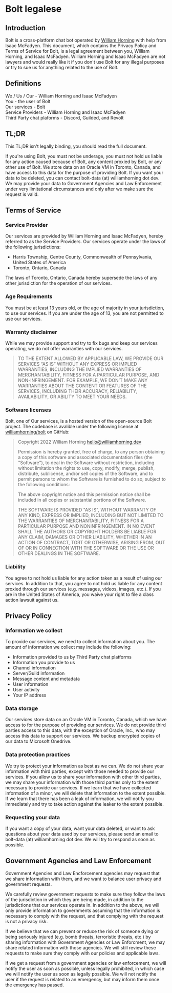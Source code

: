 # Bolt legalese

## Introduction

Bolt is a cross-platform chat bot operated by [William Horning](https://williamhorning.dev) with help from Isaac McFadyen. This document, which contains the Privacy Policy and Terms of Service for Bolt, is a legal agreement between you, William Horning, and Isaac McFadyen. William Horning and Isaac McFadyen are not lawyers and would really like it if you don't use Bolt for any illegal purposes or try to sue us for anything related to the use of Bolt.

## Definitions

We / Us / Our - William Horning and Isaac McFadyen  
You - the user of Bolt  
Our services - Bolt  
Service Providers - William Horning and Isaac McFadyen  
Third Party chat plaforms - Discord, Guilded, and Revolt

## TL;DR

This TL;DR isn't legally binding, you should read the full document.

If you're using Bolt, you must not be underage, you must not hold us liable for any action caused because of Bolt, any content proxied by Bolt, or any other use of Bolt. We store data on an Oracle VM in Toronto, Canada, and have access to this data for the purpose of providing Bolt. If you want your data to be deleted, you can contact bolt-data (at) williamhorning dot dev. We may provide your data to Government Agencies and Law Enforcement under very limitational circumstances and only after we make sure the request is valid.

## Terms of Service

### Service Provider

Our services are provided by William Horning and Isaac McFadyen, hereby referred to as the Service Providers. Our services operate under the laws of the following jurisdictions:
- Harris Township, Centre County, Commonwealth of Pennsylvania, United States of America
- Toronto, Ontario, Canada

The laws of Toronto, Ontario, Canada hereby supersede the laws of any other jurisdiction for the operation of our services.

### Age Requirements

You must be at least 13 years old, or the age of majority in your jurisdiction, to use our services. If you are under the age of 13, you are not permitted to use our services.

### Warranty disclaimer

While we may provide support and try to fix bugs and keep our services operating, we do not offer warranties with our services.

> TO THE EXTENT ALLOWED BY APPLICABLE LAW, WE PROVIDE OUR SERVICES “AS IS” WITHOUT ANY EXPRESS OR IMPLIED WARRANTIES, INCLUDING THE IMPLIED WARRANTIES OF MERCHANTABILITY, FITNESS FOR A PARTICULAR PURPOSE, AND NON-INFRINGEMENT. FOR EXAMPLE, WE DON’T MAKE ANY WARRANTIES ABOUT THE CONTENT OR FEATURES OF THE SERVICES, INCLUDING THEIR ACCURACY, RELIABILITY, AVAILABILITY, OR ABILITY TO MEET YOUR NEEDS.

### Software licenses

Bolt, one of Our services, is a hosted version of the open-source Bolt project. The codebase is avalible under the following license at [williamhorning/bolt](https://github.com/williamhirning/bolt) on GitHub:

> Copyright 2022 William Horning <hello@williamhorning.dev>
>
> Permission is hereby granted, free of charge, to any person obtaining a copy of this software and associated documentation files (the "Software"), to deal in the Software without restriction, including without limitation the rights to use, copy, modify, merge, publish, distribute, sublicense, and/or sell copies of the Software, and to permit persons to whom the Software is furnished to do so, subject to the following conditions:
>
> The above copyright notice and this permission notice shall be included in all copies or substantial portions of the Software.
>
> THE SOFTWARE IS PROVIDED "AS IS", WITHOUT WARRANTY OF ANY KIND, EXPRESS OR IMPLIED, INCLUDING BUT NOT LIMITED TO THE WARRANTIES OF MERCHANTABILITY, FITNESS FOR A PARTICULAR PURPOSE AND NONINFRINGEMENT. IN NO EVENT SHALL THE AUTHORS OR COPYRIGHT HOLDERS BE LIABLE FOR ANY CLAIM, DAMAGES OR OTHER LIABILITY, WHETHER IN AN ACTION OF CONTRACT, TORT OR OTHERWISE, ARISING FROM, OUT OF OR IN CONNECTION WITH THE SOFTWARE OR THE USE OR OTHER DEALINGS IN THE SOFTWARE.

### Liability

You agree to not hold us liable for any action taken as a result of using our services. In addition to that, you agree to not hold us liable for any content proxied through our services (e.g. messages, videos, images, etc.). If you are in the United States of America, you waive your right to file a class action lawsuit against us.

## Privacy Policy

### Information we collect

To provide our services, we need to collect information about you. The amount of information we collect may include the following:
- Information provided to us by Third Party chat platforms
- Information you provide to us
- Channel information
- Server/Guild information
- Message content and metadata
- User information
- User activity
- Your IP address

### Data storage

Our services store data on an Oracle VM in Toronto, Canada, which we have access to for the purpose of providing our services. We do not provide third parties access to this data, with the exception of Oracle, Inc., who may access this data to support our services. We backup encrypted copies of our data to Microsoft Onedrive.

### Data protection practices

We try to protect your information as best as we can. We do not share your information with third parties, except with those needed to provide our services. If you allow us to share your information with other third parties, we may share your information with those third parties only to the extent necessary to provide our services. If we learn that we have collected information of a minor, we will delete that information to the extent possible. If we learn that there has been a leak of information, we will notify you immediately and try to take action against the leaker to the extent possible.

### Requesting your data

If you want a copy of your data, want your data deleted, or want to ask questions about your data used by our services, please send an email to bolt-data (at) williamhorning dot dev. We will try to respond as soon as possible.

## Government Agencies and Law Enforcement

Government Agencies and Law Encforcement agencies may request that we share information with them, and we want to balance user privacy and government requests.

We carefully review government requests to make sure they follow the laws of the jurisdiction in which they are being made, in addition to the jurisdictions that our services operate in. In addition to the above, we will only provide information to governments assuming that the information is necessary to comply with the request, and that complying with the request is not a privacy risk.

If we believe that we can prevent or reduce the risk of someone dying or being seriously injured (e.g. bomb threats, terroristic threats, etc.) by sharing information with Government Agencies or Law Enforcment, we may share related information with those agencies. We will still review these requests to make sure they comply with our policies and applicable laws.

If we get a request from a government agencies or law enforcement, we will notify the user as soon as possible, unless legally prohibited, in which case we will notify the user as soon as legally possible. We will not notify the user if the request is related to an emergency, but may inform them once the emergency has passed.
